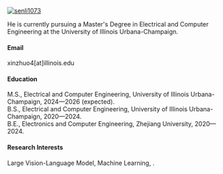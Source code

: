 

[![senli1073](https://img.shields.io/badge/senli1073-github-blue?logo=github)](https://github.com/senli1073)

He is currently pursuing a Master's Degree in Electrical and Computer Engineering at the University of Illinois Urbana-Champaign.

#### Email
xinzhuo4[at]illinois.edu

#### Education
M.S., Electrical and Computer Engineering, University of Illinois Urbana-Champaign, 2024—2026 (expected).\
B.S., Electrical and Computer Engineering, University of Illinois Urbana-Champaign, 2020—2024.\
B.E., Electronics and Computer Engineering, Zhejiang University, 2020—2024.

#### Research Interests
Large Vision-Language Model, Machine Learning, .

